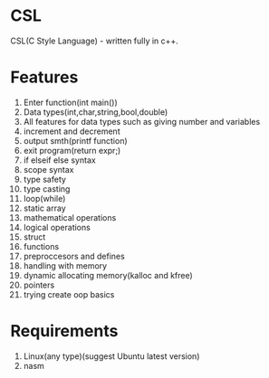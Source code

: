 # CSL

CSL(C Style Language) - written fully in c++.

# Features

1) Enter function(int main())
2) Data types(int,char,string,bool,double)
3) All features for data types such as giving number and variables
4) increment and decrement
5) output smth(printf function)
6) exit program(return expr;)
7) if elseif else syntax
8) scope syntax
9) type safety
10) type casting
11) loop(while)
12) static array
13) mathematical operations
14) logical operations
15) struct
16) functions
17) preproccesors and defines
18) handling with memory
19) dynamic allocating memory(kalloc and kfree)
20) pointers
21) trying create oop basics

# Requirements
1) Linux(any type)(suggest Ubuntu latest version)
2) nasm
